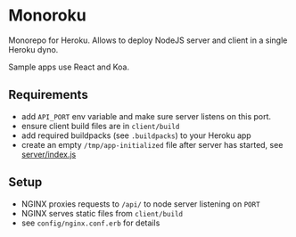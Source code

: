 # Monoroku

Monorepo for Heroku. Allows to deploy NodeJS server and client in a single Heroku dyno.

Sample apps use React and Koa.

## Requirements

- add `API_PORT` env variable and make sure server listens on this port.
- ensure client build files are in `client/build`
- add required buildpacks (see `.buildpacks`) to your Heroku app
- create an empty `/tmp/app-initialized` file after server has started, see [server/index.js](https://github.com/miselaytes-anton/monoroku/blob/a29ed4242cb6209de82dad61f3a6a220a584eef9/server/index.js#L12)

## Setup

- NGINX proxies requests to `/api/` to node server listening on `PORT`
- NGINX serves static files from `client/build`
- see `config/nginx.conf.erb` for details


